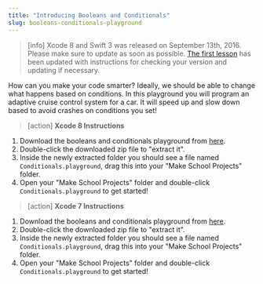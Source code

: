 ```yaml
---
title: "Introducing Booleans and Conditionals"
slug: booleans-conditionals-playground
---
```


> [info]
> Xcode 8 and Swift 3 was released on September 13th, 2016. Please make sure to update as soon as possible. [The first lesson](https://www.makeschool.com/academy/tutorial/getting-started-with-xcode-playgrounds-0afee09b-0bdb-47bd-8551-e179266b6b65/get-started-with-xcode-74d7476e-22f1-403c-99ab-b767f1a7b71e) has been updated with instructions for checking your version and updating if necessary.

How can you make your code smarter? Ideally, we should be able to change what happens based on conditions. In this playground you will program an adaptive cruise control system for a car. It will speed up and slow down based to avoid crashes on conditions you set!

> [action]
> **Xcode 8 Instructions**
>
1. Download the booleans and conditionals playground from [here](https://github.com/MakeSchool-Tutorials/Intro-Conditionals-Swift-Playground/archive/swift3.zip).
1. Double-click the downloaded zip file to "extract it".
1. Inside the newly extracted folder you should see a file named `Conditionals.playground`, drag this into your "Make School Projects" folder.
1. Open your "Make School Projects" folder and double-click `Conditionals.playground` to get started!

<!--  -->

> [action]
> **Xcode 7 Instructions**
>
1. Download the booleans and conditionals playground from [here](https://github.com/MakeSchool-Tutorials/Intro-Conditionals-Swift-Playground/archive/master.zip).
1. Double-click the downloaded zip file to "extract it".
1. Inside the newly extracted folder you should see a file named `Conditionals.playground`, drag this into your "Make School Projects" folder.
1. Open your "Make School Projects" folder and double-click `Conditionals.playground` to get started!
